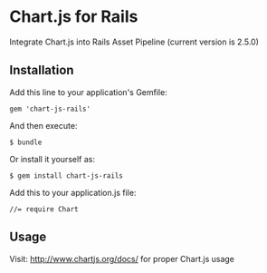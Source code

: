 # Chart.js for Rails

Integrate Chart.js into Rails Asset Pipeline (current version is 2.5.0)

## Installation

Add this line to your application's Gemfile:

    gem 'chart-js-rails'

And then execute:

    $ bundle

Or install it yourself as:

    $ gem install chart-js-rails

Add this to your application.js file:
		
    //= require Chart

## Usage

Visit: http://www.chartjs.org/docs/ for proper Chart.js usage
